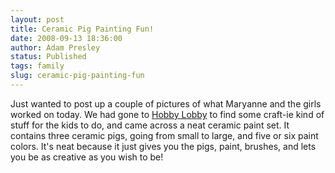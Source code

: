 ```yaml
---
layout: post
title: Ceramic Pig Painting Fun!
date: 2008-09-13 18:36:00
author: Adam Presley
status: Published
tags: family
slug: ceramic-pig-painting-fun
---
```

Just wanted to post up a couple of pictures of what Maryanne and the
girls worked on today. We had gone to [Hobby Lobby](http://hobbylobby.com/) to find some
craft-ie kind of stuff for the kids to do, and came across a neat
ceramic paint set. It contains three ceramic pigs, going from small to
large, and five or six paint colors. It's neat because it just gives you
the pigs, paint, brushes, and lets you be as creative as you wish to
be!

